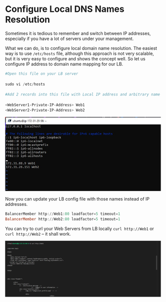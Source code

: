 # Configure Local DNS Names Resolution

Sometimes it is tedious to remember and switch between IP addresses, especially if you have a lot of servers under your management.

What we can do, is to configure local domain name resolution. The easiest way is to use `/etc/hosts` file, although this approach is not very scalable, but it is very easy to configure and shows the concept well. So let us configure IP address to domain name mapping for our LB.

```powershell
#Open this file on your LB server

sudo vi /etc/hosts

#Add 2 records into this file with Local IP address and arbitrary name for both of your Web Servers

<WebServer1-Private-IP-Address> Web1
<WebServer2-Private-IP-Address> Web2
```

![image](image/local.jpg)

Now you can update your LB config file with those names instead of IP addresses.

```powershell
BalancerMember http://Web1:80 loadfactor=5 timeout=1
BalancerMember http://Web2:80 loadfactor=5 timeout=1
```

You can try to curl your Web Servers from LB locally `curl http://Web1` or `curl http://Web2` – it shall work.

![image](image/10.web2.jpg)
